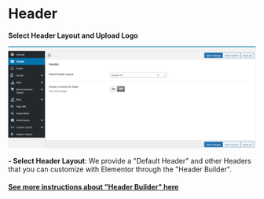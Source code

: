 # Header

**Select Header Layout and Upload Logo**

![](../.gitbook/assets/upload-logo-elementor-1.png)

**- Select Header Layout**: We provide a "Default Header" and other Headers that you can customize with Elementor through the "Header Builder".

#### [See more instructions about "Header Builder" here](../theme-configuration/header-builder-elementor.md)

